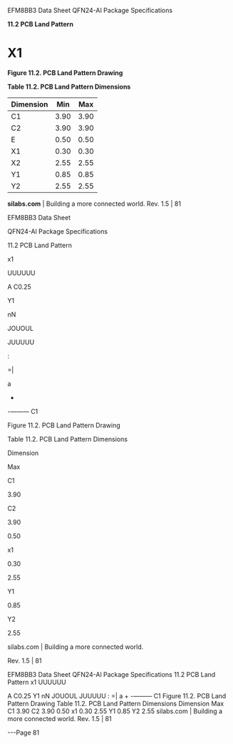 EFM8BB3 Data Sheet
QFN24-AI Package Specifications


**11.2 PCB Land Pattern**

# X1

**Figure 11.2. PCB Land Pattern Drawing**

**Table 11.2. PCB Land Pattern Dimensions**

|Dimension|Min|Max|
|---|---|---|
|C1|3.90|3.90|
|C2|3.90|3.90|
|E|0.50|0.50|
|X1|0.30|0.30|
|X2|2.55|2.55|
|Y1|0.85|0.85|
|Y2|2.55|2.55|



**silabs.com** | Building a more connected world. Rev. 1.5 | 81



EFM8BB3 Data Sheet

QFN24-Al Package Specifications

11.2 PCB Land Pattern

x1

UUUUUU

>

A C0.25

Y1

nN

JOUOUL

JUUUUU

:

=|

a

+

-——— C1

Figure 11.2. PCB Land Pattern Drawing

Table 11.2. PCB Land Pattern Dimensions

Dimension

Max

C1

3.90

C2

3.90

0.50

x1

0.30

2.55

Y1

0.85

Y2

2.55

silabs.com | Building a more connected world.

Rev. 1.5 | 81

EFM8BB3 Data Sheet
QFN24-Al Package Specifications
11.2 PCB Land Pattern
x1
UUUUUU
>
A
C0.25
Y1
nN
JOUOUL
JUUUUU
:
=| a
+
-——— C1
Figure 11.2. PCB Land Pattern Drawing
Table 11.2. PCB Land Pattern Dimensions
Dimension Max
C1 3.90
C2 3.90
0.50
x1 0.30
2.55
Y1 0.85
Y2 2.55
silabs.com | Building a more connected world. Rev. 1.5 | 81


---Page 81 

